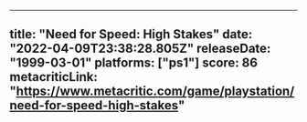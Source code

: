 
---
title: "Need for Speed: High Stakes"
date: "2022-04-09T23:38:28.805Z"
releaseDate: "1999-03-01"
platforms: ["ps1"]
score: 86
metacriticLink: "https://www.metacritic.com/game/playstation/need-for-speed-high-stakes"
---
